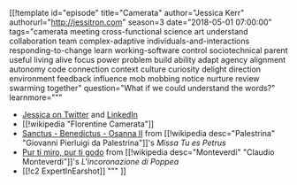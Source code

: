 [[!template id="episode"
title="Camerata"
author="Jessica Kerr"
authorurl="http://jessitron.com"
season=3
date="2018-05-01 07:00:00"
tags="camerata meeting cross-functional science art understand collaboration team complex-adaptive individuals-and-interactions responding-to-change learn working-software control sociotechnical parent useful living alive focus power problem build ability adapt agency alignment autonomy code connection context culture curiosity delight direction environment feedback influence mob mobbing notice nurture review swarming together"
question="What if we could understand the words?"
learnmore="""
- [Jessica on Twitter](https://twitter.com/jessitron)
  and
  [LinkedIn](https://www.linkedin.com/in/jessicakerr/)
- [[!wikipedia "Florentine Camerata"]]
- [Sanctus - Benedictus - Osanna II](http://freemusicarchive.org/music/The_Tudor_Consort/~/12_Sanctus_-_Benedictus_-_Osanna)
  from
  [[!wikipedia desc="Palestrina" "Giovanni Pierluigi da Palestrina"]]'s
  _Missa Tu es Petrus_
- [Pur ti miro, pur ti godo](http://freemusicarchive.org/music/MIT_Symphony_Orchestra/An_Opera_Evening/Lincoronazione_di_Poppea_Pur_Ti_Miro_Monteverdi_1675)
  from
  [[!wikipedia desc="Monteverdi" "Claudio Monteverdi"]]'s
  _L'incoronazione di Poppea_
- [[!c2 ExpertInEarshot]]
"""
]]

